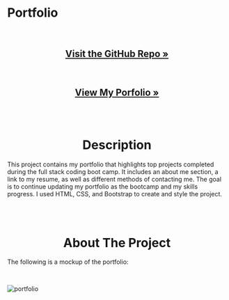 # Portfolio

<div>
  <p align="center">
    <br />
    <h2 align="center"><a href="https://github.com/cdfoye/Portfolio"><strong>Visit the GitHub Repo »</strong></a></h2>
    <br />
    <h2 align="center"><a href=" https://cdfoye.github.io/Portfolio/">View My Porfolio »</strong></a></h2>
    <br />
    <br />
  </p>
</div>

<!-- PROJECT DESCRIPTION -->
<h1 align="center"> Description</h1>

This project contains my portfolio that highlights top projects completed during the full stack coding boot camp. It includes an about me section, a link to my resume, as well as different methods of contacting me. The goal is to continue updating my portfolio as the bootcamp and my skills progress. I used HTML, CSS, and Bootstrap to create and style the project.

<br />
<br />

<!-- ABOUT THE PROJECT -->
<h1 align="center"> About The Project</h1>

The following is a mockup of the portfolio:

<br />

![portfolio](./images/mockup.gif)